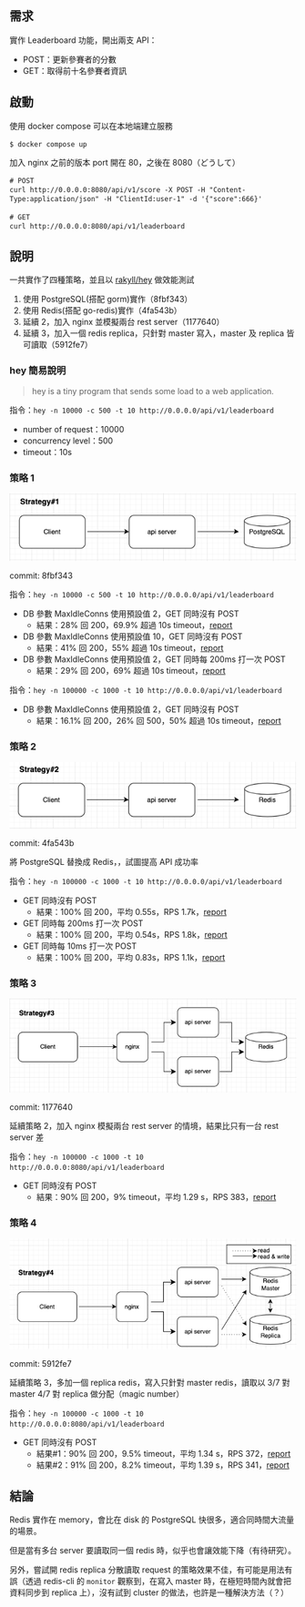 ## 需求

實作 Leaderboard 功能，開出兩支 API：
- POST：更新參賽者的分數
- GET：取得前十名參賽者資訊


## 啟動

使用 docker compose 可以在本地端建立服務

```
$ docker compose up
```

加入 nginx 之前的版本 port 開在 80，之後在 8080（どうして）


```
# POST
curl http://0.0.0.0:8080/api/v1/score -X POST -H "Content-Type:application/json" -H "ClientId:user-1" -d '{"score":666}'

# GET
curl http://0.0.0.0:8080/api/v1/leaderboard
```

## 說明

一共實作了四種策略，並且以 [rakyll/hey](https://github.com/rakyll/hey) 做效能測試
1. 使用 PostgreSQL(搭配 gorm)實作（8fbf343）
2. 使用 Redis(搭配 go-redis)實作（4fa543b）
3. 延續 2，加入 nginx 並模擬兩台 rest server（1177640）
4. 延續 3，加入一個 redis replica，只針對 master 寫入，master 及 replica 皆可讀取（5912fe7）

### hey 簡易說明

> hey is a tiny program that sends some load to a web application.

指令：`hey -n 10000 -c 500 -t 10 http://0.0.0.0/api/v1/leaderboard`
- number of request：10000
- concurrency level：500
- timeout：10s


### 策略 1

![strategy_1](/img/s_1.png)

commit: 8fbf343

指令：`hey -n 10000 -c 500 -t 10 http://0.0.0.0/api/v1/leaderboard`
- DB 參數 MaxIdleConns 使用預設值 2，GET 同時沒有 POST
  - 結果：28% 回 200，69.9% 超過 10s timeout，[report](/hey-report/postgresql_c_500_n_10000_t_10.txt)
- DB 參數 MaxIdleConns 使用預設值 10，GET 同時沒有 POST
  - 結果：41% 回 200，55% 超過 10s timeout，[report](/hey-report/postgresql_c_500_n_10000_t_10_idleconn_10.txt)
- DB 參數 MaxIdleConns 使用預設值 2，GET 同時每 200ms 打一次 POST
  - 結果：29% 回 200，69% 超過 10s timeout，[report](/hey-report/postgresql_c_500_n_10000_t_10_rw.txt)

指令：`hey -n 100000 -c 1000 -t 10 http://0.0.0.0/api/v1/leaderboard`
- DB 參數 MaxIdleConns 使用預設值 2，GET 同時沒有 POST
  - 結果：16.1% 回 200，26% 回 500，50% 超過 10s timeout，[report](/hey-report/postgresql_c_1000_n_100000_t_10.txt)


### 策略 2

![strategy_2](/img/s_2.png)

commit: 4fa543b

將 PostgreSQL 替換成 Redis，，試圖提高 API 成功率

指令：`hey -n 100000 -c 1000 -t 10 http://0.0.0.0/api/v1/leaderboard`
- GET 同時沒有 POST
  - 結果：100% 回 200，平均 0.55s，RPS 1.7k，[report](/hey-report/redis_c_1000_n_100000_t_10.txt)
- GET 同時每 200ms 打一次 POST
  - 結果：100% 回 200，平均 0.54s，RPS 1.8k，[report](/hey-report/redis_c_1000_n_100000_t_10_rw_200ms.txt)
- GET 同時每 10ms 打一次 POST
  - 結果：100% 回 200，平均 0.83s，RPS 1.1k，[report](/hey-report/redis_c_1000_n_100000_t_10_rw_10ms.txt)



### 策略 3


![strategy_3](/img/s_3.png)

commit: 1177640

延續策略 2，加入 nginx 模擬兩台 rest server 的情境，結果比只有一台 rest server 差

指令：`hey -n 100000 -c 1000 -t 10 http://0.0.0.0:8080/api/v1/leaderboard`
- GET 同時沒有 POST
  - 結果：90% 回 200，9% timeout，平均 1.29 s，RPS 383，[report](/hey-report/redis_c_1000_n_100000_t_10_nginx_server_2.txt)



### 策略 4


![strategy_4](/img/s_4.png)

commit: 5912fe7

延續策略 3，多加一個 replica redis，寫入只針對 master redis，讀取以 3/7 對 master 4/7 對 replica 做分配（magic number）

指令：`hey -n 100000 -c 1000 -t 10 http://0.0.0.0:8080/api/v1/leaderboard`
- GET 同時沒有 POST
  - 結果#1：90% 回 200，9.5% timeout，平均 1.34 s，RPS 372，[report](/hey-report/redis_c_1000_n_100000_t_10_nginx_server_2_replica_1.txt)
  - 結果#2：91% 回 200，8.2% timeout，平均 1.39 s，RPS 341，[report](/hey-report/redis_c_1000_n_100000_t_10_nginx_server_2_replica_1_test_2.txt)


## 結論

Redis 實作在 memory，會比在 disk 的 PostgreSQL 快很多，適合同時間大流量的場景。

但是當有多台 server 要讀取同一個 redis 時，似乎也會讓效能下降（有待研究）。

另外，嘗試開 redis replica 分散讀取 request 的策略效果不佳，有可能是用法有誤（透過 redis-cli 的 `monitor` 觀察到，在寫入 master 時，在極短時間內就會把資料同步到 replica 上），沒有試到 cluster 的做法，也許是一種解決方法（？）


